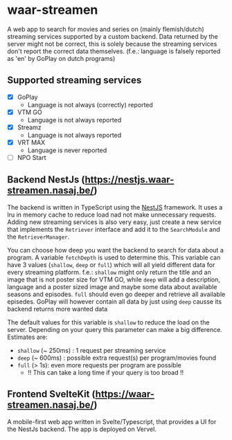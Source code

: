 # waar-streamen

A web app to search for movies and series on (mainly flemish/dutch) streaming services supported by a custom backend.
Data returned by the server might not be correct, this is solely because the streaming services don't report the correct data themselves. (f.e.: language is falsely reported as 'en' by GoPlay on dutch programs)

## Supported streaming services

- [x] GoPlay
  - Language is not always (correctly) reported
- [x] VTM GO
  - Language is not always reported
- [x] Streamz
  - Language is not always reported
- [x] VRT MAX
  - Language is never reported
- [ ] NPO Start

## Backend NestJs (https://nestjs.waar-streamen.nasaj.be/)

The backend is written in TypeScript using the [NestJS](https://nestjs.com/) framework. It uses a lru in memory cache to reduce load nad not make unnecessary requests.
Adding new streaming services is also very easy, just create a new service that implements the `Retriever` interface and add it to the `SearchModule` and the `RetrieverManager`.

You can choose how deep you want the backend to search for data about a program. A variable `fetchDepth` is used to determine this. This variable can have 3 values (`shallow`, `deep` or `full`) which will all yield different data for every streaming platform.
f.e.: `shallow` might only return the title and an image that is not poster size for VTM GO, while `deep` will add a description, language and a poster sized image and maybe some data about available seasons and episodes. `full` should even go deeper and retrieve all available episedes. GoPlay will however contain all data by just using `deep` causse its backend returns more wanted data

The default values for this variable is `shallow` to reduce the load on the server.
Depending on your query this parameter can make a big difference.
Estimates are:
 - `shallow` (~ 250ms) : 1 request per streaming service
 - `deep` (~ 600ms) : possible extra request(s) per program/movies found
 - `full` (> 1s): even more requests per program are possible
   - !! This can take a long time if your query is too broad !!

## Frontend SvelteKit (https://waar-streamen.nasaj.be/)

A mobile-first web app written in Svelte/Typescript, that provides a UI for the NestJs backend. The app is deployed on Vervel.
